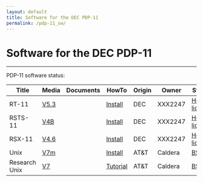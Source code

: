 ```yaml
---
layout: default
title: Software for the DEC PDP-11
permalink: /pdp-11_sw/
---
```


# Software for the DEC PDP-11

---

PDP-11 software status:

| Title         | Media                                                                                                | Documents | HowTo                                                                                                           | Origin | Owner   | Status                                                     |
| ------------- | ---------------------------------------------------------------------------------------------------- | --------- | --------------------------------------------------------------------------------------------------------------- | ------ | ------- | ---------------------------------------------------------- |
| RT-11         | [V5.3](http://simh.trailing-edge.com/kits/rtv53swre.tar.Z)                                           |           | [Install](https://gunkies.org/wiki/Installing_RT-11_5.3_on_SIMH)                                                | DEC    | XXX2247 | [Hobby license](http://../mentec_license)                  |
| RSTS-11       | [V4B](http://iamvirtual.ca/PDP-11/RSTS-11/Install.htm)                                               |           | [Install](http://iamvirtual.ca/PDP-11/RSTS-11/Install.htm)                                                      | DEC    | XXX2247 | [Hobby license](http://../mentec_license)                  |
| RSX-11        | [V4.6](ftp://anonymous:anonymous@trailing-edge.com/rsxdists/rsx11mplus_4_6_bl87_dsk.zip)             |           | [Install](http://retrocmp.com/projects/blinkenbone/index.php?option=com_content&view=category&id=56&Itemid=324) | DEC    | XXX2247 | [Hobby license](http://../mentec_license)                  |
| Unix          | [V7m](http://www.bitsavers.org/bits/DEC/pdp11/floppyimages/rx50/V7M-11-V1.0_6_USR_RX50-QJ083-H3.zip) |           | [Install](https://www.tuhs.org/Archive/Distributions/DEC/Jean_Huens_v7m/simh_notes.txt)                         | AT&T   | Caldera | [BSDish](Caldera-license.pdf) |
| Research Unix | [V7](https://www.tuhs.org/Archive/Distributions/Research/Keith_Bostic_v7/)                           |           | [Tutorial](..\research-unix-7-pdp11-45-v2.0.pdf)                                                                | AT&T   | Caldera | [BSDish](Caldera-license.pdf) |
